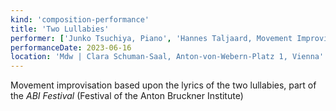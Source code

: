```yaml
---
kind: 'composition-performance'
title: 'Two Lullabies'
performer: ['Junko Tsuchiya, Piano', 'Hannes Taljaard, Movement Improvisation']
performanceDate: 2023-06-16
location: 'Mdw | Clara Schuman-Saal, Anton-von-Webern-Platz 1, Vienna'
---
```

Movement improvisation based upon the lyrics of the two lullabies, part of the *ABI Festival* (Festival of the Anton Bruckner Institute)
